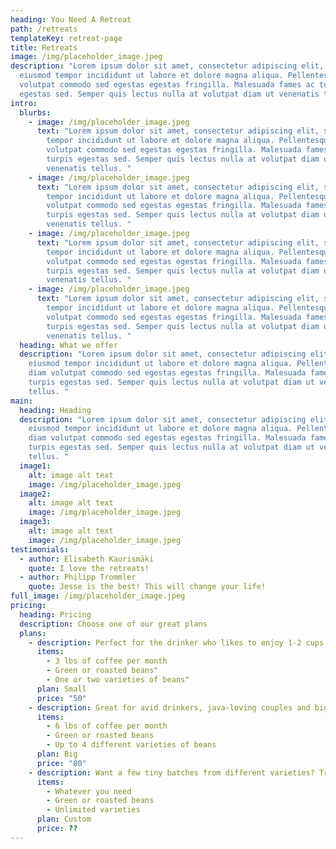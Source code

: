 ```yaml
---
heading: You Need A Retreat
path: /retreats
templateKey: retreat-page
title: Retreats
image: /img/placeholder_image.jpeg
description: "Lorem ipsum dolor sit amet, consectetur adipiscing elit, sed do
  eiusmod tempor incididunt ut labore et dolore magna aliqua. Pellentesque diam
  volutpat commodo sed egestas egestas fringilla. Malesuada fames ac turpis
  egestas sed. Semper quis lectus nulla at volutpat diam ut venenatis tellus. "
intro:
  blurbs:
    - image: /img/placeholder_image.jpeg
      text: "Lorem ipsum dolor sit amet, consectetur adipiscing elit, sed do eiusmod
        tempor incididunt ut labore et dolore magna aliqua. Pellentesque diam
        volutpat commodo sed egestas egestas fringilla. Malesuada fames ac
        turpis egestas sed. Semper quis lectus nulla at volutpat diam ut
        venenatis tellus. "
    - image: /img/placeholder_image.jpeg
      text: "Lorem ipsum dolor sit amet, consectetur adipiscing elit, sed do eiusmod
        tempor incididunt ut labore et dolore magna aliqua. Pellentesque diam
        volutpat commodo sed egestas egestas fringilla. Malesuada fames ac
        turpis egestas sed. Semper quis lectus nulla at volutpat diam ut
        venenatis tellus. "
    - image: /img/placeholder_image.jpeg
      text: "Lorem ipsum dolor sit amet, consectetur adipiscing elit, sed do eiusmod
        tempor incididunt ut labore et dolore magna aliqua. Pellentesque diam
        volutpat commodo sed egestas egestas fringilla. Malesuada fames ac
        turpis egestas sed. Semper quis lectus nulla at volutpat diam ut
        venenatis tellus. "
    - image: /img/placeholder_image.jpeg
      text: "Lorem ipsum dolor sit amet, consectetur adipiscing elit, sed do eiusmod
        tempor incididunt ut labore et dolore magna aliqua. Pellentesque diam
        volutpat commodo sed egestas egestas fringilla. Malesuada fames ac
        turpis egestas sed. Semper quis lectus nulla at volutpat diam ut
        venenatis tellus. "
  heading: What we offer
  description: "Lorem ipsum dolor sit amet, consectetur adipiscing elit, sed do
    eiusmod tempor incididunt ut labore et dolore magna aliqua. Pellentesque
    diam volutpat commodo sed egestas egestas fringilla. Malesuada fames ac
    turpis egestas sed. Semper quis lectus nulla at volutpat diam ut venenatis
    tellus. "
main:
  heading: Heading
  description: "Lorem ipsum dolor sit amet, consectetur adipiscing elit, sed do
    eiusmod tempor incididunt ut labore et dolore magna aliqua. Pellentesque
    diam volutpat commodo sed egestas egestas fringilla. Malesuada fames ac
    turpis egestas sed. Semper quis lectus nulla at volutpat diam ut venenatis
    tellus. "
  image1:
    alt: image alt text
    image: /img/placeholder_image.jpeg
  image2:
    alt: image alt text
    image: /img/placeholder_image.jpeg
  image3:
    alt: image alt text
    image: /img/placeholder_image.jpeg
testimonials:
  - author: Elisabeth Kaurismäki
    quote: I love the retreats!
  - author: Philipp Trommler
    quote: Jesse is the best! This will change your life!
full_image: /img/placeholder_image.jpeg
pricing:
  heading: Pricing
  description: Choose one of our great plans
  plans:
    - description: Perfect for the drinker who likes to enjoy 1-2 cups per day.
      items:
        - 3 lbs of coffee per month
        - Green or roasted beans"
        - One or two varieties of beans"
      plan: Small
      price: "50"
    - description: Great for avid drinkers, java-loving couples and bigger crowds
      items:
        - 6 lbs of coffee per month
        - Green or roasted beans
        - Up to 4 different varieties of beans
      plan: Big
      price: "80"
    - description: Want a few tiny batches from different varieties? Try our custom plan
      items:
        - Whatever you need
        - Green or roasted beans
        - Unlimited varieties
      plan: Custom
      price: ??
---
```


